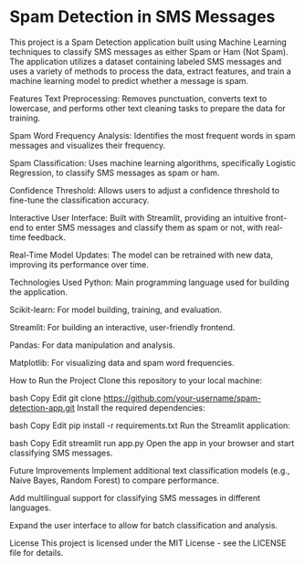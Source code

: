# Spam Detection in SMS Messages
This project is a Spam Detection application built using Machine Learning techniques to classify SMS messages as either Spam or Ham (Not Spam). The application utilizes a dataset containing labeled SMS messages and uses a variety of methods to process the data, extract features, and train a machine learning model to predict whether a message is spam.

Features
Text Preprocessing: Removes punctuation, converts text to lowercase, and performs other text cleaning tasks to prepare the data for training.

Spam Word Frequency Analysis: Identifies the most frequent words in spam messages and visualizes their frequency.

Spam Classification: Uses machine learning algorithms, specifically Logistic Regression, to classify SMS messages as spam or ham.

Confidence Threshold: Allows users to adjust a confidence threshold to fine-tune the classification accuracy.

Interactive User Interface: Built with Streamlit, providing an intuitive front-end to enter SMS messages and classify them as spam or not, with real-time feedback.

Real-Time Model Updates: The model can be retrained with new data, improving its performance over time.

Technologies Used
Python: Main programming language used for building the application.

Scikit-learn: For model building, training, and evaluation.

Streamlit: For building an interactive, user-friendly frontend.

Pandas: For data manipulation and analysis.

Matplotlib: For visualizing data and spam word frequencies.

How to Run the Project
Clone this repository to your local machine:

bash
Copy
Edit
git clone https://github.com/your-username/spam-detection-app.git
Install the required dependencies:

bash
Copy
Edit
pip install -r requirements.txt
Run the Streamlit application:

bash
Copy
Edit
streamlit run app.py
Open the app in your browser and start classifying SMS messages.

Future Improvements
Implement additional text classification models (e.g., Naive Bayes, Random Forest) to compare performance.

Add multilingual support for classifying SMS messages in different languages.

Expand the user interface to allow for batch classification and analysis.

License
This project is licensed under the MIT License - see the LICENSE file for details.
